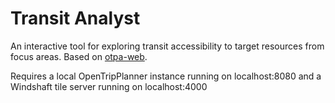 Transit Analyst
========

An interactive tool for exploring transit accessibility to target resources from focus areas.
Based on [otpa-web](https://github.com/bertspaan/otpa-web).

Requires a local OpenTripPlanner instance running on localhost:8080 and a Windshaft tile server running on localhost:4000

